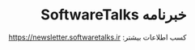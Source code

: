 <div dir='rtl'>

# خبرنامه SoftwareTalks
کسب اطلاعات بیشتر:  https://newsletter.softwaretalks.ir

</div>

